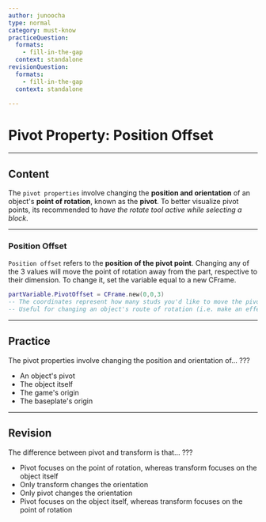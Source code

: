 ```yaml
---
author: junoocha
type: normal
category: must-know
practiceQuestion:
  formats:
    - fill-in-the-gap
  context: standalone
revisionQuestion:
  formats:
    - fill-in-the-gap
  context: standalone

---
```


# Pivot Property: Position Offset
---

## Content
The `pivot properties` involve changing the **position and orientation** of an object's **point of rotation**, known as the **pivot**. To better visualize pivot points, its recommended to *have the rotate tool active while selecting a block*.

---

### Position Offset
`Position offset` refers to the **position of the pivot point**. Changing any of the 3 values will move the point of rotation away from the part, respective to their dimension. To change it, set the variable equal to a new CFrame.

```lua
partVariable.PivotOffset = CFrame.new(0,0,3)
-- The coordinates represent how many studs you'd like to move the pivot away from the origin.
-- Useful for changing an object's route of rotation (i.e. make an effect more dynamic while circling a player).
``` 

---

## Practice

The pivot properties involve changing the position and orientation of... ???

- An object's pivot
- The object itself
- The game's origin
- The baseplate's origin
---

## Revision

The difference between pivot and transform is that... ???

- Pivot focuses on the point of rotation, whereas transform focuses on the object itself
- Only transform changes the orientation
- Only pivot changes the orientation
- Pivot focuses on the object itself, whereas transform focuses on the point of rotation

